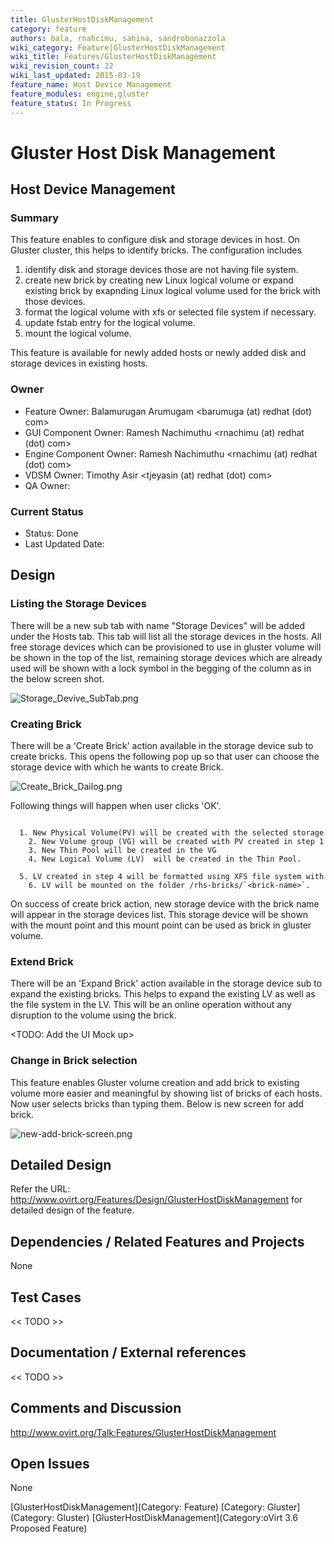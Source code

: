 ```yaml
---
title: GlusterHostDiskManagement
category: feature
authors: bala, rnahcimu, sahina, sandrobonazzola
wiki_category: Feature|GlusterHostDiskManagement
wiki_title: Features/GlusterHostDiskManagement
wiki_revision_count: 22
wiki_last_updated: 2015-03-19
feature_name: Host Device Management
feature_modules: engine,gluster
feature_status: In Progress
---
```


# Gluster Host Disk Management

## Host Device Management

### Summary

This feature enables to configure disk and storage devices in host. On Gluster cluster, this helps to identify bricks. The configuration includes

1.  identify disk and storage devices those are not having file system.
2.  create new brick by creating new Linux logical volume or expand existing brick by exapnding Linux logical volume used for the brick with those devices.
3.  format the logical volume with xfs or selected file system if necessary.
4.  update fstab entry for the logical volume.
5.  mount the logical volume.

This feature is available for newly added hosts or newly added disk and storage devices in existing hosts.

### Owner

*   Feature Owner: Balamurugan Arumugam <barumuga (at) redhat (dot) com>
*   GUI Component Owner: Ramesh Nachimuthu <rnachimu (at) redhat (dot) com>
*   Engine Component Owner: Ramesh Nachimuthu <rnachimu (at) redhat (dot) com>
*   VDSM Owner: Timothy Asir <tjeyasin (at) redhat (dot) com>
*   QA Owner:

### Current Status

*   Status: Done
*   Last Updated Date:

## Design

### Listing the Storage Devices

There will be a new sub tab with name "Storage Devices" will be added under the Hosts tab. This tab will list all the storage devices in the hosts. All free storage devices which can be provisioned to use in gluster volume will be shown in the top of the list, remaining storage devices which are already used will be shown with a lock symbol in the begging of the column as in the below screen shot.

![](Storage_Devive_SubTab.png "Storage_Devive_SubTab.png")

### Creating Brick

There will be a 'Create Brick' action available in the storage device sub to create bricks. This opens the following pop up so that user can choose the storage device with which he wants to create Brick.

![](Create_Brick_Dailog.png "Create_Brick_Dailog.png")

Following things will happen when user clicks 'OK'.

        1. New Physical Volume(PV) will be created with the selected storage
        2. New Volume group (VG) will be created with PV created in step 1
        3. New Thin Pool will be created in the VG 
        4. New Logical Volume (LV)  will be created in the Thin Pool.
        5. LV created in step 4 will be formatted using XFS file system with the required performance configurations
        6. LV will be mounted on the folder /rhs-bricks/`<brick-name>`. 

On success of create brick action, new storage device with the brick name will appear in the storage devices list. This storage device will be shown with the mount point and this mount point can be used as brick in gluster volume.

### Extend Brick

There will be an 'Expand Brick' action available in the storage device sub to expand the existing bricks. This helps to expand the existing LV as well as the file system in the LV. This will be an online operation without any disruption to the volume using the brick.

<TODO: Add the UI Mock up>

### Change in Brick selection

This feature enables Gluster volume creation and add brick to existing volume more easier and meaningful by showing list of bricks of each hosts. Now user selects bricks than typing them. Below is new screen for add brick.

![](new-add-brick-screen.png "new-add-brick-screen.png")

## Detailed Design

Refer the URL: <http://www.ovirt.org/Features/Design/GlusterHostDiskManagement> for detailed design of the feature.

## Dependencies / Related Features and Projects

None

## Test Cases

<< TODO >>

## Documentation / External references

<< TODO >>

## Comments and Discussion

<http://www.ovirt.org/Talk:Features/GlusterHostDiskManagement>

## Open Issues

None

[GlusterHostDiskManagement](Category: Feature) [Category: Gluster](Category: Gluster) [GlusterHostDiskManagement](Category:oVirt 3.6 Proposed Feature)
